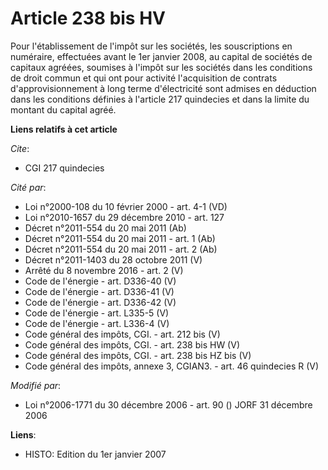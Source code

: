 # Article 238 bis HV

Pour l'établissement de l'impôt sur les sociétés, les souscriptions en numéraire, effectuées avant le 1er janvier 2008, au
capital de sociétés de capitaux agréées, soumises à l'impôt sur les sociétés dans les conditions de droit commun et qui ont
pour activité l'acquisition de contrats d'approvisionnement à long terme d'électricité sont admises en déduction dans les
conditions définies à l'article 217 quindecies et dans la limite du montant du capital agréé.

**Liens relatifs à cet article**

_Cite_:

  - CGI 217 quindecies

_Cité par_:

  - Loi n°2000-108 du 10 février 2000 - art. 4-1 (VD)
  - Loi n°2010-1657 du 29 décembre 2010 - art. 127
  - Décret n°2011-554 du 20 mai 2011 (Ab)
  - Décret n°2011-554 du 20 mai 2011 - art. 1 (Ab)
  - Décret n°2011-554 du 20 mai 2011 - art. 2 (Ab)
  - Décret n°2011-1403 du 28 octobre 2011 (V)
  - Arrêté du 8 novembre 2016 - art. 2 (V)
  - Code de l'énergie - art. D336-40 (V)
  - Code de l'énergie - art. D336-41 (V)
  - Code de l'énergie - art. D336-42 (V)
  - Code de l'énergie - art. L335-5 (V)
  - Code de l'énergie - art. L336-4 (V)
  - Code général des impôts, CGI. - art. 212 bis (V)
  - Code général des impôts, CGI. - art. 238 bis HW (V)
  - Code général des impôts, CGI. - art. 238 bis HZ bis (V)
  - Code général des impôts, annexe 3, CGIAN3. - art. 46 quindecies R (V)

_Modifié par_:

  - Loi n°2006-1771 du 30 décembre 2006 - art. 90 () JORF 31 décembre 2006

**Liens**:

  - HISTO: Edition du 1er janvier 2007
